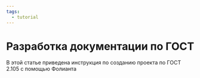 ```yaml
---
tags:
  - tutorial
---
```


# Разработка документации по ГОСТ

В этой статье приведена инструкция по созданию проекта по ГОСТ 2.105 с помощью Фолианта

